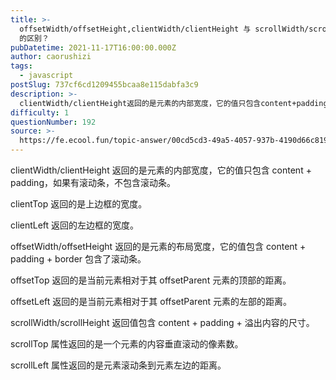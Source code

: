 ```yaml
---
title: >-
  offsetWidth/offsetHeight,clientWidth/clientHeight 与 scrollWidth/scrollHeight
  的区别？
pubDatetime: 2021-11-17T16:00:00.000Z
author: caorushizi
tags:
  - javascript
postSlug: 737cf6cd1209455bcaa8e115dabfa3c9
description: >-
  clientWidth/clientHeight返回的是元素的内部宽度，它的值只包含content+padding，如果有滚动条，不包含滚动条。clientTop返回的是上边框的宽度。clientLe
difficulty: 1
questionNumber: 192
source: >-
  https://fe.ecool.fun/topic-answer/00cd5cd3-49a5-4057-937b-4190d66c8198?orderBy=updateTime&order=desc&tagId=10
---
```


clientWidth/clientHeight 返回的是元素的内部宽度，它的值只包含 content + padding，如果有滚动条，不包含滚动条。

clientTop 返回的是上边框的宽度。

clientLeft 返回的左边框的宽度。

offsetWidth/offsetHeight 返回的是元素的布局宽度，它的值包含 content + padding + border 包含了滚动条。

offsetTop 返回的是当前元素相对于其 offsetParent 元素的顶部的距离。

offsetLeft 返回的是当前元素相对于其 offsetParent 元素的左部的距离。

scrollWidth/scrollHeight 返回值包含 content + padding + 溢出内容的尺寸。

scrollTop 属性返回的是一个元素的内容垂直滚动的像素数。

scrollLeft 属性返回的是元素滚动条到元素左边的距离。

